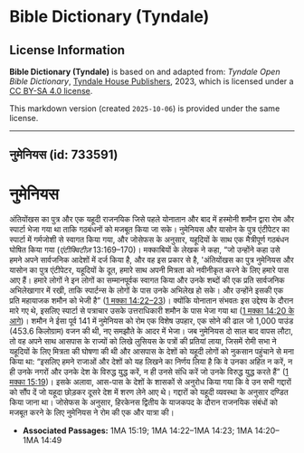 # Bible Dictionary (Tyndale)

## License Information

**Bible Dictionary (Tyndale)** is based on and adapted from: _Tyndale Open Bible Dictionary_, [Tyndale House Publishers](https://tyndaleopenresources.com/), 2023, which is licensed under a [CC BY-SA 4.0 license](https://creativecommons.org/licenses/by-sa/4.0/legalcode.en).

This markdown version (created `2025-10-06`) is provided under the same license.



--------------------------------

## नुमेनियस (id: 733591)

नुमेनियस
========

अंतियोंखस का पुत्र और एक यहूदी राजनयिक जिसे पहले योनातान और बाद में हस्मोनी शमौन द्वारा रोम और स्पार्टा भेजा गया था ताकि गठबंधनों को मजबूत किया जा सके। नुमेनियस और यासोन के पुत्र एंटीपेटर का स्पार्टा में गर्मजोशी से स्वागत किया गया, और जोसेफस के अनुसार, यहूदियों के साथ एक मैत्रीपूर्ण गठबंधन घोषित किया गया (*एंटीक्विटीज़* 13:169–170\)। मक्काबियों के लेखक ने कहा, “जो उन्होंने कहा उसे हमने अपने सार्वजनिक आदेशों में दर्ज किया है, और वह इस प्रकार से है, 'अंतियोंखस का पुत्र नुमेनियस और यासोन का पुत्र एंटीपेटर, यहूदियों के दूत, हमारे साथ अपनी मित्रता को नवीनीकृत करने के लिए हमारे पास आए हैं। हमारे लोगों ने इन लोगों का सम्मानपूर्वक स्वागत किया और उनके शब्दों की एक प्रति सार्वजनिक अभिलेखागार में रखी, ताकि स्पार्टन्स के लोगों के पास उनके अभिलेख हो सके। और उन्होंने इसकी एक प्रति महायाजक शमौन को भेजी है” ([1 मक्का 14:22–23](https://ref.ly/1Macc14:22-1Macc14:23))। क्योंकि योनातान संभवतः इस उद्देश्य के दौरान मारे गए थे, इसलिए स्पार्टा से पत्राचार उसके उत्तराधिकारी शमौन के पास भेजा गया था ([1 मक्का 14:20 के आगे](https://ref.ly/1Macc14:20-1Macc14:49))। शमौन ने ईसा पूर्व 141 में नुमेनियस को रोम एक विशेष उपहार, एक सोने की ढाल जो 1,000 पाउंड (453\.6 किलोग्राम) वजन की थी, नए समझौते के आदर में भेजा। जब नुमेनियस दो साल बाद वापस लौटा, तो वह अपने साथ आसपास के राज्यों को लिखे लुसियस के पत्रों की प्रतियां लाया, जिसमें रोमी सभा ने यहूदियों के लिए मित्रता की घोषणा की थी और आसपास के देशों को यहूदी लोगों को नुकसान पहुंचाने से मना किया था: “इसलिए हमने राजाओं और देशों को यह लिखने का निर्णय लिया है कि वे उनका अहित न करें, न ही उनके नगरों और उनके देश के विरुद्ध युद्ध करें, न ही उनसे संधि करें जो उनके विरुद्ध युद्ध करते हैं” ([1 मक्का 15:19](https://ref.ly/1Macc15:19))। इसके अलावा, आस\-पास के देशों के शासकों से अनुरोध किया गया कि वे उन सभी गद्दारों को सौंप दें जो यहूदा छोड़कर दूसरे देश में शरण लेने आए थे। गद्दारों को यहूदी व्यवस्था के अनुसार दण्डित किया जाना था। जोसेफस के अनुसार, हिरकेनस द्वितीय के याजकपद के दौरान राजनयिक संबंधों को मजबूत करने के लिए नुमेनियस ने रोम की एक और यात्रा की।

* **Associated Passages:** 1MA 15:19; 1MA 14:22–1MA 14:23; 1MA 14:20–1MA 14:49

